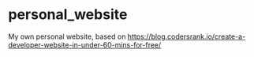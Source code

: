 # personal_website
My own personal website, based on https://blog.codersrank.io/create-a-developer-website-in-under-60-mins-for-free/
